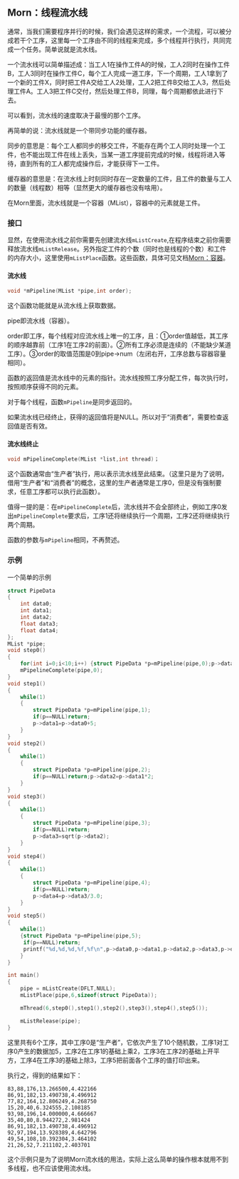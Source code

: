 ## Morn：线程流水线

通常，当我们需要程序并行的时候，我们会遇见这样的需求，一个流程，可以被分成若干个工序，这里每一个工序由不同的线程来完成，多个线程并行执行，共同完成一个任务。简单说就是流水线。

一个流水线可以简单描述成：当工人1在操作工件A的时候，工人2同时在操作工件B，工人3同时在操作工件C，每个工人完成一道工序，下一个周期，工人1拿到了一个新的工件X，同时把工件A交给工人2处理，工人2把工件B交给工人3，然后处理工件A。工人3把工件C交付，然后处理工件B，同理，每个周期都依此进行下去。

可以看到，流水线的速度取决于最慢的那个工序。

再简单的说：流水线就是一个带同步功能的缓存器。

同步的意思是：每个工人都同步的移交工件，不能存在两个工人同时处理一个工件，也不能出现工件在线上丢失，当某一道工序提前完成的时候，线程将进入等待，直到所有的工人都完成操作后，才能获得下一工件。

缓存器的意思是：在流水线上时刻同时存在一定数量的工件，且工件的数量与工人的数量（线程数）相等（显然更大的缓存器也没有啥用）。

在Morn里面，流水线就是一个容器（MList），容器中的元素就是工件。



### 接口

显然，在使用流水线之前你需要先创建流水线`mListCreate`,在程序结束之前你需要释放流水线`mListRelease`。另外指定工件的个数（同时也是线程的个数）和工件的内存大小，这里使用`mListPlace`函数。这些函数，具体可见文档[Morn：容器](Morn：容器.md)。

#### 流水线

```c
void *mPipeline(MList *pipe,int order);
```

这个函数功能就是从流水线上获取数据。

pipe即流水线（容器）。

order即工序，每个线程对应流水线上唯一的工序，且：①order值越低，其工序的顺序越靠前（工序1在工序2的前面）。②所有工序必须是连续的（不能缺少某道工序）。③order的取值范围是0到pipe->num（左闭右开，工序总数与容器容量相同）。

函数的返回值是流水线中的元素的指针。流水线按照工序分配工件，每次执行时，按照顺序获得不同的元素。

对于每个线程，函数`mPipeline`是同步返回的。

如果流水线已经终止，获得的返回值将是NULL。所以对于“消费者”，需要检查返回值是否有效。



#### 流水线终止

```c
void mPipelineComplete(MList *list,int thread)；
```

这个函数通常由“生产者”执行，用以表示流水线至此结束。（这里只是为了说明，借用“生产者”和“消费者”的概念，这里的生产者通常是工序0，但是没有强制要求，任意工序都可以执行此函数）。

值得一提的是：在`mPipelineComplete`后，流水线并不会全部终止，例如工序0发出`mPipelineComplete`要求后，工序1还将继续执行一个周期，工序2还将继续执行两个周期。

函数的参数与`mPipeline`相同，不再赘述。



### 示例

一个简单的示例

```c
struct PipeData
{
    int data0;
    int data1;
    int data2;
    float data3;
    float data4;
};
MList *pipe;
void step0() 
{
    for(int i=0;i<10;i++) {struct PipeData *p=mPipeline(pipe,0);p->data0=mRand(0,100);} 	
    mPipelineComplete(pipe,0);
}
void step1() 
{
    while(1) 
    {
        struct PipeData *p=mPipeline(pipe,1);
        if(p==NULL)return;
        p->data1=p->data0+5;
    }
}
void step2() 
{
    while(1) 
    {
        struct PipeData *p=mPipeline(pipe,2);
        if(p==NULL)return;p->data2=p->data1*2;    
    }
}
void step3() 
{
    while(1) 
    {
        struct PipeData *p=mPipeline(pipe,3);
        if(p==NULL)return;
        p->data3=sqrt(p->data2);
    }
}
void step4() 
{
    while(1) 
    {
        struct PipeData *p=mPipeline(pipe,4);
        if(p==NULL)return;
        p->data4=p->data3/3.0;  
    }
}
void step5() 
{
    while(1) 
    {struct PipeData *p=mPipeline(pipe,5);
     if(p==NULL)return;
     printf("%d,%d,%d,%f,%f\n",p->data0,p->data1,p->data2,p->data3,p->data4);
    }
}

int main()
{
    pipe = mListCreate(DFLT,NULL);
    mListPlace(pipe,6,sizeof(struct PipeData));

    mThread(6,step0(),step1(),step2(),step3(),step4(),step5());

    mListRelease(pipe);
}
```

这里共有6个工序，其中工序0是“生产者”，它依次产生了10个随机数，工序1对工序0产生的数据加5，工序2在工序1的基础上乘2，工序3在工序2的基础上开平方，工序4在工序3的基础上除3，工序5把前面各个工序的值打印出来。

执行之，得到的结果如下：

```
83,88,176,13.266500,4.422166
86,91,182,13.490738,4.496912
77,82,164,12.806249,4.268750
15,20,40,6.324555,2.108185
93,98,196,14.000000,4.666667
35,40,80,8.944272,2.981424
86,91,182,13.490738,4.496912
92,97,194,13.928389,4.642796
49,54,108,10.392304,3.464102
21,26,52,7.211102,2.403701
```

这个示例只是为了说明Morn流水线的用法，实际上这么简单的操作根本就用不到多线程，也不应该使用流水线。



